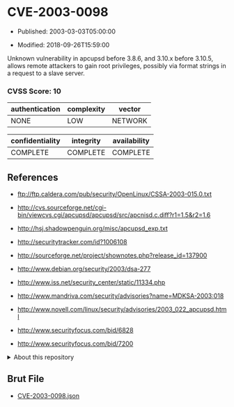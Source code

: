 # CVE-2003-0098

- Published: 2003-03-03T05:00:00

- Modified: 2018-09-26T15:59:00

Unknown vulnerability in apcupsd before 3.8.6, and 3.10.x before 3.10.5, allows remote attackers to gain root privileges, possibly via format strings in a request to a slave server.

### CVSS Score: **10**

| authentication | complexity | vector |
| --- | --- | --- |
| NONE | LOW | NETWORK |

| confidentiality | integrity | availability |
| --- | --- | --- |
| COMPLETE | COMPLETE | COMPLETE |

## References

* ftp://ftp.caldera.com/pub/security/OpenLinux/CSSA-2003-015.0.txt

* http://cvs.sourceforge.net/cgi-bin/viewcvs.cgi/apcupsd/apcupsd/src/apcnisd.c.diff?r1=1.5&r2=1.6

* http://hsj.shadowpenguin.org/misc/apcupsd_exp.txt

* http://securitytracker.com/id?1006108

* http://sourceforge.net/project/shownotes.php?release_id=137900

* http://www.debian.org/security/2003/dsa-277

* http://www.iss.net/security_center/static/11334.php

* http://www.mandriva.com/security/advisories?name=MDKSA-2003:018

* http://www.novell.com/linux/security/advisories/2003_022_apcupsd.html

* http://www.securityfocus.com/bid/6828

* http://www.securityfocus.com/bid/7200

<details>
<summary>About this repository</summary> 

  This repository is part of the project [Live Hack CVE](https://github.com/Live-Hack-CVE). Main website can be found [www.live-hack.org](https://www.live-hack.org) 
  
  Made by [Sn0wAlice](https://github.com/Sn0wAlice) for the people that care about security and need to have a feed of the latest CVEs. Hope you enjoy it, don't forget to star the repo and follow me on [Twitter](https://twitter.com/Sn0wAlice) and [Github](https://github.com/Sn0wAlice). And that is my [personnal website](https://www.alice-snow.me/)

  - [Home Page](https://github.com/Live-Hack-CVE)
  - [Framework](https://github.com/Live-Hack-CVE/cve-framework)
  - [CVE database](https://github.com/Live-Hack-CVE/full_database)
  - [Changelog](https://github.com/Live-Hack-CVE/Changelog)
</details>

## Brut File

* [CVE-2003-0098.json](https://raw.githubusercontent.com/Live-Hack-CVE/full_database/main/cves/2003/CVE-2003-0098.json)

